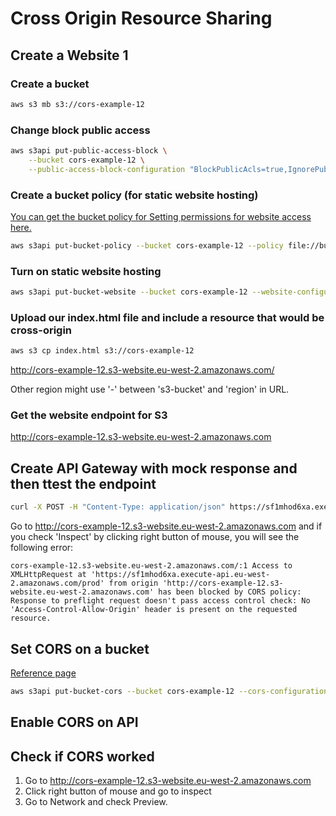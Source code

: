 # Cross Origin Resource Sharing

## Create a Website 1

### Create a bucket

```sh
aws s3 mb s3://cors-example-12
```

### Change block public access

```sh
aws s3api put-public-access-block \
    --bucket cors-example-12 \
    --public-access-block-configuration "BlockPublicAcls=true,IgnorePublicAcls=true,BlockPublicPolicy=false,RestrictPublicBuckets=false"
```

### Create a bucket policy (for static website hosting)

[You can get the bucket policy for Setting permissions for website access here.](https://docs.aws.amazon.com/AmazonS3/latest/userguide/WebsiteAccessPermissionsReqd.html#bucket-policy-static-site)

```sh
aws s3api put-bucket-policy --bucket cors-example-12 --policy file://bucket-policy.json
```

### Turn on static website hosting

```sh
aws s3api put-bucket-website --bucket cors-example-12 --website-configuration file://website.json
```

### Upload our index.html file and include a resource that would be cross-origin

```sh
aws s3 cp index.html s3://cors-example-12
```

http://cors-example-12.s3-website.eu-west-2.amazonaws.com/


Other region might use '-' between 's3-bucket' and 'region' in URL.

### Get the website endpoint for S3

http://cors-example-12.s3-website.eu-west-2.amazonaws.com

## Create API Gateway with mock response and then ttest the endpoint

```sh
curl -X POST -H "Content-Type: application/json" https://sf1mhod6xa.execute-api.eu-west-2.amazonaws.com/prod/hello
```

Go to http://cors-example-12.s3-website.eu-west-2.amazonaws.com and if you check 'Inspect' by clicking right button of mouse, 
you will see the following error:

```
cors-example-12.s3-website.eu-west-2.amazonaws.com/:1 Access to XMLHttpRequest at 'https://sf1mhod6xa.execute-api.eu-west-2.amazonaws.com/prod' from origin 'http://cors-example-12.s3-website.eu-west-2.amazonaws.com' has been blocked by CORS policy: Response to preflight request doesn't pass access control check: No 'Access-Control-Allow-Origin' header is present on the requested resource.
```

## Set CORS on a bucket

[Reference page](https://docs.aws.amazon.com/cli/latest/reference/s3api/put-bucket-cors.html)

```sh
aws s3api put-bucket-cors --bucket cors-example-12 --cors-configuration file://cors.json
```

## Enable CORS on API

## Check if CORS worked

1. Go to http://cors-example-12.s3-website.eu-west-2.amazonaws.com
2. Click right button of mouse and go to inspect
3. Go to Network and check Preview.